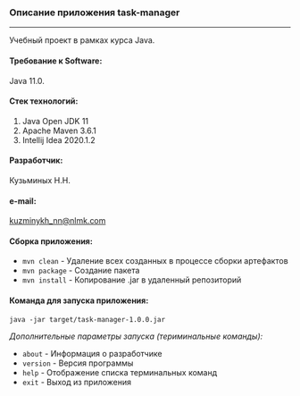 ### Описание приложения task-manager
***
Учебный проект в рамках курса Java.

#### Требование к Software: 
Java 11.0. 

#### Стек технологий:
1. Java Open JDK 11
2. Apache Maven 3.6.1
3. Intellij Idea 2020.1.2

#### Разработчик: 
 Кузьминых Н.Н.
 
#### e-mail: 
 kuzminykh_nn@nlmk.com

#### Сборка приложения: 
- `mvn clean` - Удаление всех созданных в процессе сборки артефактов
- `mvn package` - Создание пакета
- `mvn install` - Копирование .jar в удаленный репозиторий

#### Команда для запуска приложения: 
``` 
java -jar target/task-manager-1.0.0.jar 
```

*Дополнительные параметры запуска (териминальные команды):*
 * `about` - Информация о разработчике
 * `version` - Версия программы
 * `help` - Отображение списка терминальных команд
 * `exit` - Выход из приложения
 